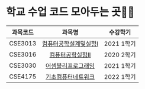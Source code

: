 # 학교 수업 코드 모아두는 곳👣👣

|과목코드|과목명|수강학기|
|:---:|:---:|:---:|
|CSE3013|[컴퓨터공학설계및실험Ι](https://github.com/mye785C83/lecture/tree/master/CSE3013)|2021 1학기|
|CSE3016|[컴퓨터공학실험ΙΙ](https://github.com/mye785C83/lecture/tree/master/CSE3016)|2020 2학기|
|CSE3030|[어셈블리프로그래밍](https://github.com/mye785C83/lecture/tree/master/CSE3030)| 2021 1학기
|CSE4175|[기초컴퓨터네트워크](https://github.com/mye785C83/lecture/tree/master/CSE4175)| 2022 1학기
